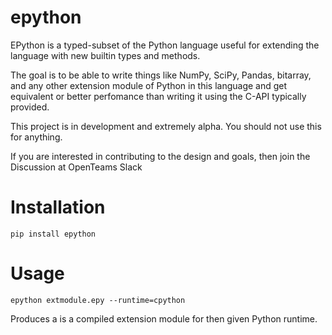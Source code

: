 # epython
EPython is a typed-subset of the Python language useful for extending the language with new builtin types and methods. 

The goal is to be able to write things like NumPy, SciPy, Pandas, bitarray, and any other extension module of Python in this language and get equivalent or better perfomance than writing it using the C-API typically provided. 

This project is in development and extremely alpha.   You should not use this for anything.

If you are interested in contributing to the design and goals, then join the Discussion at OpenTeams Slack


# Installation

    pip install epython

# Usage

    epython extmodule.epy --runtime=cpython  
    
Produces a is a compiled extension module for then given Python runtime.




